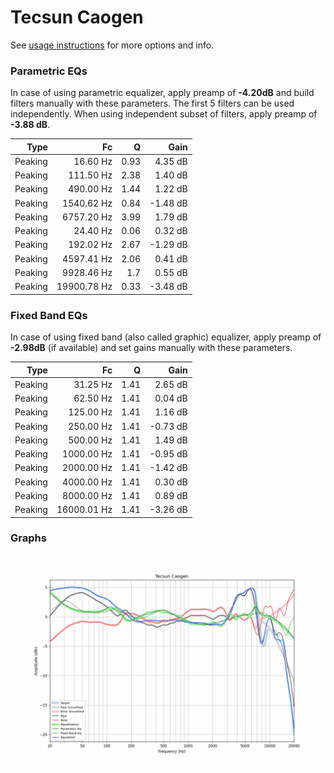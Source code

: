 # Tecsun Caogen
See [usage instructions](https://github.com/jaakkopasanen/AutoEq#usage) for more options and info.

### Parametric EQs
In case of using parametric equalizer, apply preamp of **-4.20dB** and build filters manually
with these parameters. The first 5 filters can be used independently.
When using independent subset of filters, apply preamp of **-3.88 dB**.

| Type    | Fc          |    Q | Gain     |
|--------:|------------:|-----:|---------:|
| Peaking | 16.60 Hz    | 0.93 | 4.35 dB  |
| Peaking | 111.50 Hz   | 2.38 | 1.40 dB  |
| Peaking | 490.00 Hz   | 1.44 | 1.22 dB  |
| Peaking | 1540.62 Hz  | 0.84 | -1.48 dB |
| Peaking | 6757.20 Hz  | 3.99 | 1.79 dB  |
| Peaking | 24.40 Hz    | 0.06 | 0.32 dB  |
| Peaking | 192.02 Hz   | 2.67 | -1.29 dB |
| Peaking | 4597.41 Hz  | 2.06 | 0.41 dB  |
| Peaking | 9928.46 Hz  | 1.7  | 0.55 dB  |
| Peaking | 19900.78 Hz | 0.33 | -3.48 dB |

### Fixed Band EQs
In case of using fixed band (also called graphic) equalizer, apply preamp of **-2.98dB**
(if available) and set gains manually with these parameters.

| Type    | Fc          |    Q | Gain     |
|--------:|------------:|-----:|---------:|
| Peaking | 31.25 Hz    | 1.41 | 2.65 dB  |
| Peaking | 62.50 Hz    | 1.41 | 0.04 dB  |
| Peaking | 125.00 Hz   | 1.41 | 1.16 dB  |
| Peaking | 250.00 Hz   | 1.41 | -0.73 dB |
| Peaking | 500.00 Hz   | 1.41 | 1.49 dB  |
| Peaking | 1000.00 Hz  | 1.41 | -0.95 dB |
| Peaking | 2000.00 Hz  | 1.41 | -1.42 dB |
| Peaking | 4000.00 Hz  | 1.41 | 0.30 dB  |
| Peaking | 8000.00 Hz  | 1.41 | 0.89 dB  |
| Peaking | 16000.01 Hz | 1.41 | -3.26 dB |

### Graphs
![](./Tecsun%20Caogen.png)